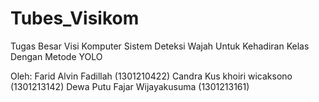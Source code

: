 # Tubes_Visikom

Tugas Besar Visi Komputer
Sistem Deteksi Wajah Untuk Kehadiran Kelas Dengan Metode YOLO

Oleh:
Farid Alvin Fadillah (1301210422)
Candra Kus khoiri wicaksono (1301213142)
Dewa Putu Fajar Wijayakusuma (1301213161)
